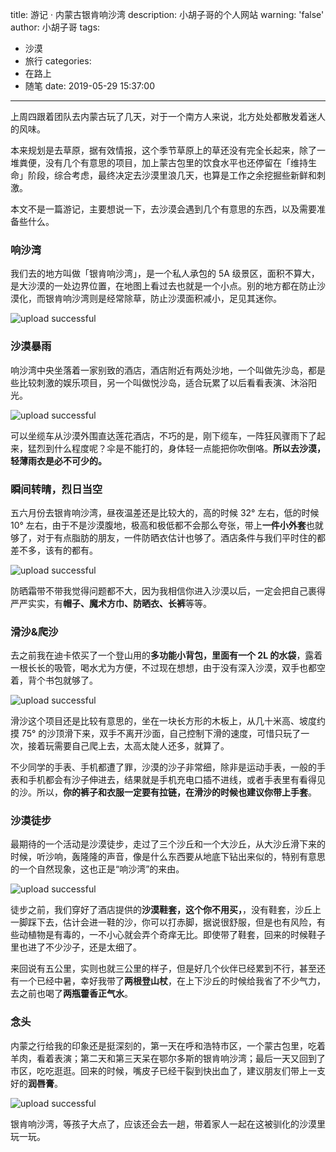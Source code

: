title: 游记 · 内蒙古银肯响沙湾
description: 小胡子哥的个人网站
warning: 'false'
author: 小胡子哥
tags:
  - 沙漠
  - 旅行
categories:
  - 在路上
  - 随笔
date: 2019-05-29 15:37:00
---
上周四跟着团队去内蒙古玩了几天，对于一个南方人来说，北方处处都散发着迷人的风味。

本来规划是去草原，据有效情报，这个季节草原上的草还没有完全长起来，除了一堆粪便，没有几个有意思的项目，加上蒙古包里的饮食水平也还停留在「维持生命」阶段，综合考虑，最终决定去沙漠里浪几天，也算是工作之余挖掘些新鲜和刺激。

本文不是一篇游记，主要想说一下，去沙漠会遇到几个有意思的东西，以及需要准备些什么。

### 响沙湾

我们去的地方叫做「银肯响沙湾」，是一个私人承包的 5A 级景区，面积不算大，是大沙漠的一处边界位置，在地图上看过去也就是一个小点。别的地方都在防止沙漠化，而银肯响沙湾则是经常除草，防止沙漠面积减小，足见其迷你。


![upload successful](/blogimgs/响沙湾-骆驼.png)


### 沙漠暴雨

响沙湾中央坐落着一家别致的酒店，酒店附近有两处沙地，一个叫做先沙岛，都是些比较刺激的娱乐项目，另一个叫做悦沙岛，适合玩累了以后看看表演、沐浴阳光。


![upload successful](/blogimgs/响沙湾-缆车.png)

可以坐缆车从沙漠外围直达莲花酒店，不巧的是，刚下缆车，一阵狂风骤雨下了起来，猛烈到什么程度呢？伞是不能打的，身体轻一点能把你吹倒咯。**所以去沙漠，轻薄雨衣是必不可少的。**

### 瞬间转晴，烈日当空

五六月份去银肯响沙湾，昼夜温差还是比较大的，高的时候 32° 左右，低的时候 10° 左右，由于不是沙漠腹地，极高和极低都不会那么夸张，带上**一件小外套**也就够了，对于有点脂肪的朋友，一件防晒衣估计也够了。酒店条件与我们平时住的都差不多，该有的都有。

![upload successful](/blogimgs/响沙湾-烈日.png)

防晒霜带不带我觉得问题都不大，因为我相信你进入沙漠以后，一定会把自己裹得严严实实，有**帽子、魔术方巾、防晒衣、长裤**等等。

### 滑沙&爬沙

去之前我在迪卡侬买了一个登山用的**多功能小背包，里面有一个 2L 的水袋**，露着一根长长的吸管，喝水尤为方便，不过现在想想，由于没有深入沙漠，双手也都空着，背个书包就够了。


![upload successful](/blogimgs/响沙湾-爬沙.png)

滑沙这个项目还是比较有意思的，坐在一块长方形的木板上，从几十米高、坡度约摸 75° 的沙顶滑下来，双手不离开沙面，自己控制下滑的速度，可惜只玩了一次，接着玩需要自己爬上去，太高太陡人还多，就算了。

不少同学的手表、手机都遭了罪，沙漠的沙子非常细，除非是运动手表，一般的手表和手机都会有沙子伸进去，结果就是手机充电口插不进线，或者手表里有看得见的沙。所以，**你的裤子和衣服一定要有拉链，在滑沙的时候也建议你带上手套**。

### 沙漠徒步

最期待的一个活动是沙漠徒步，走过了三个沙丘和一个大沙丘，从大沙丘滑下来的时候，听沙响，轰隆隆的声音，像是什么东西要从地底下钻出来似的，特别有意思的一个自然现象，这也正是“响沙湾”的来由。


![upload successful](/blogimgs/响沙湾-骆驼2.png)

徒步之前，我们穿好了酒店提供的**沙漠鞋套，这个你不用买，**，没有鞋套，沙丘上一脚踩下去，估计会进一鞋的沙，你可以打赤脚，据说很舒服，但是也有风险，有些动植物是有毒的，一不小心就会弄个奇痒无比。即使带了鞋套，回来的时候鞋子里也进了不少沙子，还是太细了。


来回说有五公里，实则也就三公里的样子，但是好几个伙伴已经累到不行，甚至还有一个已经中暑，幸好我带了**两根登山杖**，在上下沙丘的时候给我省了不少气力，去之前也喝了**两瓶藿香正气水**。

### 念头

内蒙之行给我的印象还是挺深刻的，第一天在呼和浩特市区，一个蒙古包里，吃着羊肉，看着表演；第二天和第三天呆在鄂尔多斯的银肯响沙湾；最后一天又回到了市区，吃吃逛逛。回来的时候，嘴皮子已经干裂到快出血了，建议朋友们带上一支好的**润唇膏**。

![upload successful](/blogimgs/响沙湾-念头.png)

银肯响沙湾，等孩子大点了，应该还会去一趟，带着家人一起在这被驯化的沙漠里玩一玩。
